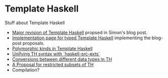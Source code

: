 # Template Haskell



Stuff about Template Haskell


- [Major revision of Template Haskell](template-haskell/blog-post-changes) propsed in Simon's blog post.  
- [Implementation page for typed Template Haskell](template-haskell/typed) implementing the blog-post proposals.
- [Polymorphic kinds in Template Haskell](template-haskell/rich-kinds)
- [Unifying TH syntax with \`haskell-src-exts\`](template-haskell/using-haskell-src-exts)
- [Conversions between different data types in TH](template-haskell/conversions)
- [A Proposal for restricted subsets of TH](template-haskell/restricted)
- Compilation?
